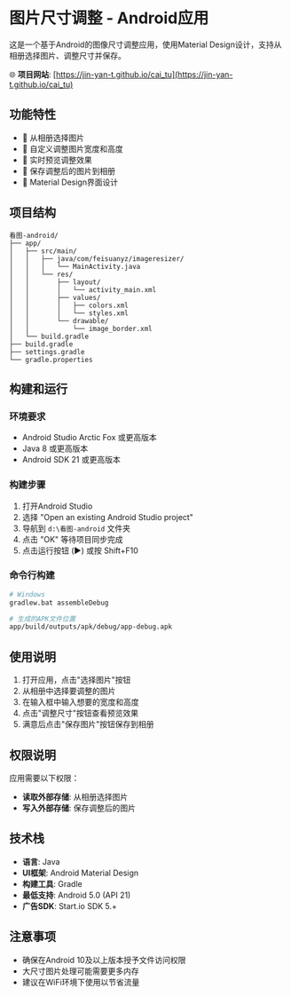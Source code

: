 # 图片尺寸调整 - Android应用

这是一个基于Android的图像尺寸调整应用，使用Material Design设计，支持从相册选择图片、调整尺寸并保存。

🌐 **项目网站**: [https://jin-yan-t.github.io/cai_tu](https://jin-yan-t.github.io/cai_tu)

## 功能特性

- 📸 从相册选择图片
- 📏 自定义调整图片宽度和高度
- 👀 实时预览调整效果
- 💾 保存调整后的图片到相册
- 🎨 Material Design界面设计

## 项目结构

```
看图-android/
├── app/
│   ├── src/main/
│   │   ├── java/com/feisuanyz/imageresizer/
│   │   │   └── MainActivity.java
│   │   └── res/
│   │       ├── layout/
│   │       │   └── activity_main.xml
│   │       ├── values/
│   │       │   ├── colors.xml
│   │       │   └── styles.xml
│   │       └── drawable/
│   │           └── image_border.xml
│   └── build.gradle
├── build.gradle
├── settings.gradle
└── gradle.properties
```

## 构建和运行

### 环境要求
- Android Studio Arctic Fox 或更高版本
- Java 8 或更高版本
- Android SDK 21 或更高版本

### 构建步骤

1. 打开Android Studio
2. 选择 "Open an existing Android Studio project"
3. 导航到 `d:\看图-android` 文件夹
4. 点击 "OK" 等待项目同步完成
5. 点击运行按钮 (▶️) 或按 Shift+F10

### 命令行构建

```bash
# Windows
gradlew.bat assembleDebug

# 生成的APK文件位置
app/build/outputs/apk/debug/app-debug.apk
```

## 使用说明

1. 打开应用，点击"选择图片"按钮
2. 从相册中选择要调整的图片
3. 在输入框中输入想要的宽度和高度
4. 点击"调整尺寸"按钮查看预览效果
5. 满意后点击"保存图片"按钮保存到相册

## 权限说明

应用需要以下权限：
- **读取外部存储**: 从相册选择图片
- **写入外部存储**: 保存调整后的图片

## 技术栈

- **语言**: Java
- **UI框架**: Android Material Design
- **构建工具**: Gradle
- **最低支持**: Android 5.0 (API 21)
- **广告SDK**: Start.io SDK 5.+

## 注意事项

- 确保在Android 10及以上版本授予文件访问权限
- 大尺寸图片处理可能需要更多内存
- 建议在WiFi环境下使用以节省流量